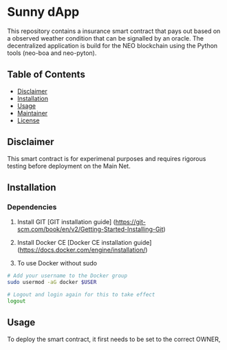 # Sunny dApp
This repository contains a insurance smart contract that pays out based on a observed weather condition that can be signalled by an oracle. The decentralized application is build for the NEO blockchain using the Python tools (neo-boa and neo-pyton).

## Table of Contents

- [Disclaimer](#disclaimer)
- [Installation](#installation)
- [Usage](#usage)
- [Maintainer](#maintainer)
- [License](#license)

## Disclaimer
This smart contract is for experimenal purposes and requires rigorous testing before deployment on the Main Net.

## Installation

### Dependencies

1. Install GIT 
[GIT installation guide] (https://git-scm.com/book/en/v2/Getting-Started-Installing-Git)

2. Install Docker CE
[Docker CE installation guide] (https://docs.docker.com/engine/installation/)

3. To use Docker without sudo

``` bash
# Add your username to the Docker group
sudo usermod -aG docker $USER

# Logout and login again for this to take effect
logout
 ```

## Usage
To deploy the smart contract, it first needs to be set to the correct OWNER, 